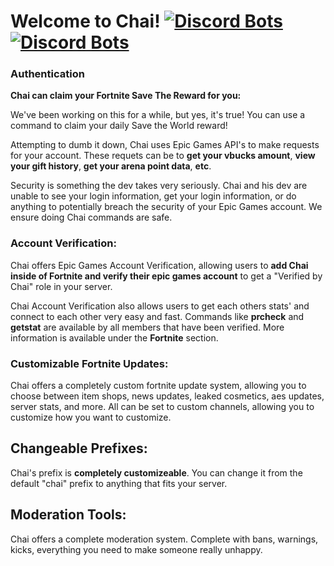 # Welcome to Chai! [![Discord Bots](https://top.gg/api/widget/status/728115804826239017.svg)](https://top.gg/bot/728115804826239017) [![Discord Bots](https://top.gg/api/widget/servers/728115804826239017.svg)](https://top.gg/bot/728115804826239017)

### **Authentication**
**Chai can claim your Fortnite Save The Reward for you:**

We've been working on this for a while, but yes, it's true! You can use a command to claim your daily Save the World reward! 

Attempting to dumb it down, Chai uses Epic Games API's to make requests for your account. These requets can be to **get your vbucks amount**, **view your gift history**, **get your arena point data**, **etc**. 

Security is something the dev takes very seriously. Chai and his dev are unable to see your login information, get your login information, or do anything to potentially breach the security of your Epic Games account. We ensure doing Chai commands are safe.


### **Account Verification:**
Chai offers Epic Games Account Verification, allowing users to **add Chai inside of Fortnite and verify their epic games account** to get a "Verified by Chai" role in your server.
 
Chai Account Verification also allows users to get each others stats' and connect to each other very easy and fast. Commands like **prcheck** and **getstat** are available by all members that have been verified. More information is available under the **Fortnite** section.
 
### **Customizable Fortnite Updates:**
Chai offers a completely custom fortnite update system, allowing you to choose between item shops, news updates, leaked cosmetics, aes updates, server stats, and more. All can be set to custom channels, allowing you to customize how you want to customize.
 
## Changeable Prefixes:
 
Chai's prefix is **completely customizeable**. You can change it from the default "chai" prefix to anything that fits your server.


## Moderation Tools:
Chai offers a complete moderation system. Complete with bans, warnings, kicks, everything you need to make someone really unhappy.

 
 

